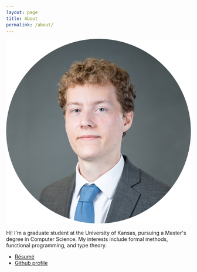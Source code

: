 ```yaml
---
layout: page
title: About
permalink: /about/
---
```


![Headshot](/assets/images/headshot_circle2_small.png)

Hi! I'm a graduate student at the University of Kansas, pursuing a Master's degree in Computer Science. My interests include formal methods, functional programming, and type theory.

- [Résumé](/assets/resume.pdf)
- [Github profile](https://github.com/gjurgensen)